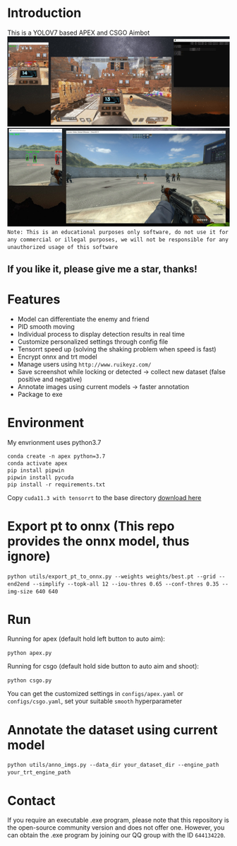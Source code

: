 

# Introduction
This is a YOLOV7 based APEX and CSGO Aimbot
![apex](sample/apex.jpg)
![csgo](sample/csgo.jpg)
`Note: This is an educational purposes only software, do not use it for any commercial or illegal purposes, we will not be responsible for any unauthorized usage of this software` 

## If you like it, please give me a star, thanks!

# Features
- Model can differentiate the enemy and friend
- PID smooth moving
- Individual process to display detection results in real time
- Customize personalized settings through config file
- Tensorrt speed up (solving the shaking problem when speed is fast)
- Encrypt onnx and trt model
- Manage users using `http://www.ruikeyz.com/`
- Save screenshot while locking or detected -> collect new dataset (false positive and negative)
- Annotate images using current models -> faster annotation
- Package to exe

# Environment
My envrionment uses python3.7
```
conda create -n apex python=3.7
conda activate apex
pip install pipwin
pipwin install pycuda
pip install -r requirements.txt
```
Copy `cuda11.3 with tensorrt` to the base directory [download here](https://cowtransfer.com/s/83210de2f95c4d)

# Export pt to onnx (This repo provides the onnx model, thus ignore)
`python utils/export_pt_to_onnx.py --weights weights/best.pt --grid --end2end --simplify --topk-all 12 --iou-thres 0.65 --conf-thres 0.35 --img-size 640 640`

# Run 
Running for apex (default hold left button to auto aim):

`python apex.py`

Running for csgo (default hold side button to auto aim and shoot):

`python csgo.py`

You can get the customized settings in `configs/apex.yaml` or `configs/csgo.yaml`, set your suitable `smooth` hyperparameter

# Annotate the dataset using current model
`python utils/anno_imgs.py --data_dir your_dataset_dir --engine_path your_trt_engine_path`

# Contact

If you require an executable .exe program, please note that this repository is the open-source community version and does not offer one. However, you can obtain the .exe program by joining our QQ group with the ID `644134220`.